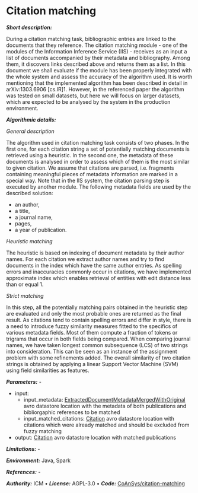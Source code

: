 # Citation matching

***Short description:***

During a citation matching task, bibliographic entries are linked to the documents that they reference. The citation matching module - one of the modules of the Information Inference Service (IIS) - receives as an input a list of documents accompanied by their metadata and bibliography. Among them, it discovers links described above and returns them as a list. In this document we shall evaluate if the module has been properly integrated with the whole
system and assess the accuracy of the algorithm used. It is worth mentioning that the implemented algorithm has been described in detail in arXiv:1303.6906 [cs.IR]1. However, in the referenced paper the algorithm was tested on small datasets, but here we will focus on larger datasets, which are expected to be analysed by the system in the production environment.

***Algorithmic details:***

*General description*

The algorithm used in citation matching task consists of two phases. In the first one, for each citation string a set of potentially matching documents is retrieved using a heuristic. In the second one, the metadata of these documents is analysed in order to assess which of them is the most similar to given citation. We assume that citations are parsed, i.e. fragments containing meaningful pieces of metadata information are marked in a special way. Note that in the IIS system, the citation parsing step is executed by another module. The following metadata fields are used by the described solution:

* an author,
* a title,
* a journal name,
* pages,
* a year of publication.

*Heuristic matching*

The heuristic is based on indexing of document metadata by their author names. For each citation we extract author names and try to find documents in the index which have the same author entries. As spelling errors and inaccuracies commonly occur in citations, we have implemented approximate index which enables retrieval of entities with edit distance less than or equal 1.

*Strict matching*

In this step, all the potentially matching pairs obtained in the heuristic step are evaluated and only the most probable ones are returned as the final result. As citations tend to contain spelling errors and differ in style, there is a need to introduce fuzzy similarity measures fitted to the specifics of various metadata fields. Most of them compute a fraction of tokens or trigrams that occur in both fields being compared. When comparing journal
names, we have taken longest common subsequence (LCS) of two strings into consideration. This can be seen as an instance of the assignment problem with some refinements added. The overall similarity of two citation strings is obtained by applying a linear Support Vector Machine (SVM) using field similarities as features.

***Parameters:*** -
* input: 
    * input_metadata: [ExtractedDocumentMetadataMergedWithOriginal](https://github.com/openaire/iis/blob/master/iis-schemas/src/main/avro/eu/dnetlib/iis/transformers/metadatamerger/ExtractedDocumentMetadataMergedWithOriginal.avdl) avro datastore location with the metadata of both publications and bibliorgaphic references to be matched
    * input_matched_citations: [Citation](https://github.com/openaire/iis/blob/master/iis-schemas/src/main/avro/eu/dnetlib/iis/common/citations/Citation.avdl) avro datastore location with citations which were already matched and should be excluded from fuzzy matching
* output: [Citation](https://github.com/openaire/iis/blob/master/iis-schemas/src/main/avro/eu/dnetlib/iis/common/citations/Citation.avdl) avro datastore location with matched publications

***Limitations:*** -

***Environment:*** Java, Spark

***References:*** -

***Authority:*** ICM &bull; ***License:*** AGPL-3.0 &bull; ***Code:*** [CoAnSys/citation-matching](https://github.com/CeON/CoAnSys/tree/master/citation-matching)

